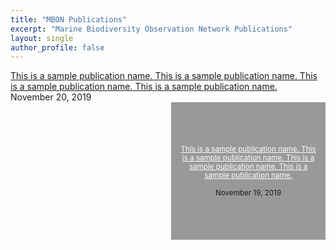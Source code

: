 ```yaml
---
title: "MBON Publications"
excerpt: "Marine Biodiversity Observation Network Publications"
layout: single
author_profile: false
---
```


<div id="news-tile">
<a href="">This is a sample publication name. This is a sample publication name. This is a sample publication name. This is a sample publication name. </a><br>November 20, 2019

</div>

<div style="width: 45%; float: right; height: 200px; padding: 10px; display: flex; justify-content: center; flex-direction: column; background-color: #999; text-align: center; font-size: smaller;">
<a style="color: white;" href="">This is a sample publication name. This is a sample publication name. This is a sample publication name. This is a sample publication name. </a><br>November 19, 2019


</div>

<div style="clear: both;"></div>
